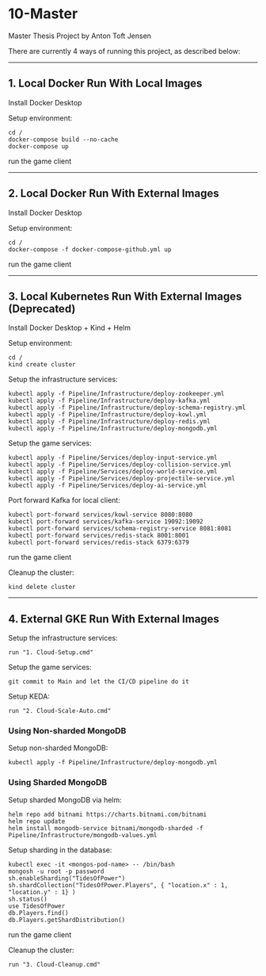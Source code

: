 # 10-Master
Master Thesis Project by Anton Toft Jensen

There are currently 4 ways of running this project, as described below:

--------------------------------------------------

## 1. Local Docker Run With Local Images
Install Docker Desktop

Setup environment:
```
cd /
docker-compose build --no-cache
docker-compose up
```
run the game client

--------------------------------------------------

## 2. Local Docker Run With External Images
Install Docker Desktop

Setup environment:
```
cd /
docker-compose -f docker-compose-github.yml up
```
run the game client

--------------------------------------------------

## 3. Local Kubernetes Run With External Images (Deprecated)
Install Docker Desktop + Kind + Helm

Setup environment:
```
cd /
kind create cluster
```

Setup the infrastructure services:
```
kubectl apply -f Pipeline/Infrastructure/deploy-zookeeper.yml
kubectl apply -f Pipeline/Infrastructure/deploy-kafka.yml
kubectl apply -f Pipeline/Infrastructure/deploy-schema-registry.yml
kubectl apply -f Pipeline/Infrastructure/deploy-kowl.yml
kubectl apply -f Pipeline/Infrastructure/deploy-redis.yml
kubectl apply -f Pipeline/Infrastructure/deploy-mongodb.yml
```

Setup the game services:
```
kubectl apply -f Pipeline/Services/deploy-input-service.yml
kubectl apply -f Pipeline/Services/deploy-collision-service.yml
kubectl apply -f Pipeline/Services/deploy-world-service.yml
kubectl apply -f Pipeline/Services/deploy-projectile-service.yml
kubectl apply -f Pipeline/Services/deploy-ai-service.yml
```

Port forward Kafka for local client:
```
kubectl port-forward services/kowl-service 8080:8080
kubectl port-forward services/kafka-service 19092:19092
kubectl port-forward services/schema-registry-service 8081:8081
kubectl port-forward services/redis-stack 8001:8001
kubectl port-forward services/redis-stack 6379:6379
```

run the game client

Cleanup the cluster:
```
kind delete cluster
```

--------------------------------------------------

## 4. External GKE Run With External Images

Setup the infrastructure services:
```
run "1. Cloud-Setup.cmd"
```

Setup the game services:
```
git commit to Main and let the CI/CD pipeline do it
```

Setup KEDA:
```
run "2. Cloud-Scale-Auto.cmd"
```

### Using Non-sharded MongoDB
Setup non-sharded MongoDB:
```
kubectl apply -f Pipeline/Infrastructure/deploy-mongodb.yml
```

### Using Sharded MongoDB
Setup sharded MongoDB via helm:
```
helm repo add bitnami https://charts.bitnami.com/bitnami
helm repo update
helm install mongodb-service bitnami/mongodb-sharded -f Pipeline/Infrastructure/mongodb-values.yml
```

Setup sharding in the database:
```
kubectl exec -it <mongos-pod-name> -- /bin/bash
mongosh -u root -p password
sh.enableSharding("TidesOfPower")
sh.shardCollection("TidesOfPower.Players", { "location.x" : 1, "location.y" : 1} )
sh.status()
use TidesOfPower
db.Players.find()
db.Players.getShardDistribution()
```

run the game client

Cleanup the cluster:
```
run "3. Cloud-Cleanup.cmd"
```